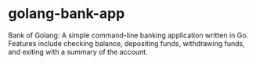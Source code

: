 # golang-bank-app
Bank of Golang: A simple command-line banking application written in Go. Features include checking balance, depositing funds, withdrawing funds, and exiting with a summary of the account.
